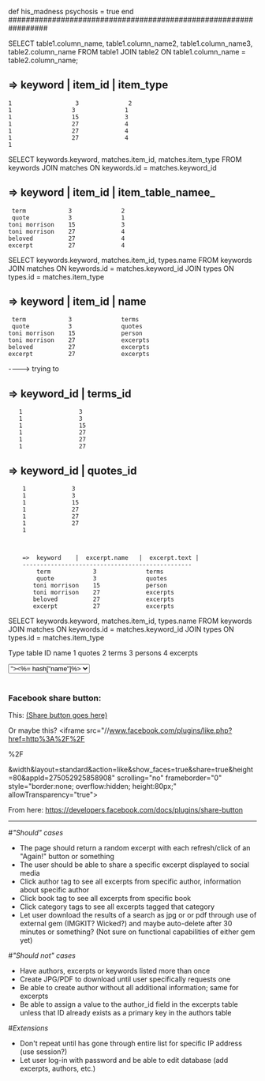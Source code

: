 
def his_madness
  psychosis = true
end
#################################################################        



SELECT table1.column_name, table1.column_name2, table1.column_name3, table2.column_name
FROM table1
JOIN table2
ON table1.column_name = table2.column_name;




 =>  keyword    |   item_id    |  item_type
 ------------------------------------------------
    1                  3              2
    1                 3              1
    1                 15             3
    1                 27             4
    1                 27             4
    1                 27             4
    1                


SELECT keywords.keyword, matches.item_id, matches.item_type FROM keywords JOIN matches ON keywords.id = matches.keyword_id
 
 =>  keyword    |   item_id    |  item_table_namee_
 ------------------------------------------------
     term            3              2
     quote           3              1
    toni morrison    15             3
    toni morrison    27             4
    beloved          27             4
    excerpt          27             4
    
 
 SELECT keywords.keyword, matches.item_id, types.name FROM keywords JOIN matches ON keywords.id = matches.keyword_id JOIN types ON types.id = matches.item_type
 
 =>  keyword    |   item_id    |  name
 ------------------------------------------------
     term            3              terms
     quote           3              quotes
    toni morrison    15             person
    toni morrison    27             excerpts
    beloved          27             excerpts
    excerpt          27             excerpts
    
 
----> trying to  
 
 =>  keyword_id   |   terms_id  
 -----------------------------
       1                3        
       1                3        
       1                15       
       1                27       
       1                27       
       1                27       
 
 =>  keyword_id    |   quotes_id  
 -----------------------------
        1             3        
        1             3        
        1             15       
        1             27       
        1             27       
        1             27       
        1         
        
        
        
        =>  keyword    |  excerpt.name   |  excerpt.text | 
        ------------------------------------------------
            term            3              terms
            quote           3              quotes
           toni morrison    15             person
           toni morrison    27             excerpts
           beloved          27             excerpts
           excerpt          27             excerpts
        
 
 
  SELECT keywords.keyword, matches.item_id, types.name FROM keywords JOIN matches ON keywords.id = matches.keyword_id JOIN types ON types.id = matches.item_type
 
 
 
 
 Type table
 ID  name
 1  quotes
 2  terms
 3  persons
 4 excerpts
 
 
  <select name="category_id">
  <% @all_category_info_array.each do |hash| %>
  <option value="<%= hash["id"] %>"><%= hash["name"]%></option>
  <% end %>
  </select>
  <br><br>



### Facebook share button:
This: <a href="https://www.facebook.com/sharer/sharer.php?u=example.org" target="_blank">
  (Share button goes here) </a>
  
Or maybe this? <iframe src="//www.facebook.com/plugins/like.php?href=http%3A%2F%2F 
<!-- domain.com goes here --> %2F
<!-- page name goes here -->
&amp;width&amp;layout=standard&amp;action=like&amp;show_faces=true&amp;share=true&amp;height=80&amp;appId=275052925858908" scrolling="no" frameborder="0" style="border:none; overflow:hidden; height:80px;" allowTransparency="true"></iframe>
  

From here: https://developers.facebook.com/docs/plugins/share-button
  


______________________________________________________________________________

#*"Should" cases*

* The page should return a random excerpt with each refresh/click of an "Again!" button or something
* The user should be able to share a specific excerpt displayed to social media
* Click author tag to see all excerpts from specific author, information about specific author
* Click book tag to see all excerpts from specific book
* Click category tags to see all excerpts tagged that category
* Let user download the results of a search as jpg or or pdf through use of external gem (IMGKIT? Wicked?) and maybe auto-delete after 30 minutes or something? (Not sure on functional capabilities of either gem yet)

#*"Should not" cases*

* Have authors, excerpts or keywords listed more than once
* Create JPG/PDF to download until user specifically requests one
* Be able to create author without all additional information; same for excerpts
* Be able to assign a value to the author_id field in the excerpts table unless that ID already exists as a primary key in the authors table

#*Extensions*

* Don't repeat until has gone through entire list for specific IP address (use session?)
* Let user log-in with password and be able to edit database (add excerpts, authors, etc.)










